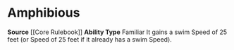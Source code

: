 ﻿---
ability_type: Familiar
actions: null
frequency: null
id: '1'
name: Amphibious
rarity: Common
requirement: null
source: '[[DATABASE/source/Core Rulebook|Core Rulebook]]'
trait: null
type: Familiar Ability

---
# Amphibious

**Source** [[Core Rulebook]] 
**Ability Type** Familiar
It gains a swim Speed of 25 feet (or Speed of 25 feet if it already has a swim Speed).